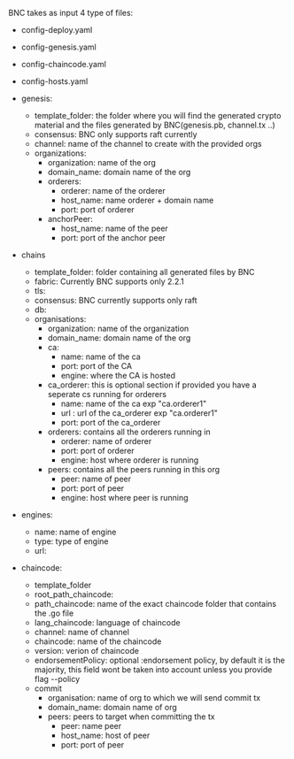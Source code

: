 
BNC takes as input 4 type of files:
* config-deploy.yaml
* config-genesis.yaml
* config-chaincode.yaml
* config-hosts.yaml


* genesis:
    * template_folder: the folder where you will find the generated crypto material and the files generated by BNC(genesis.pb, channel.tx ..)
    * consensus: BNC only supports raft currently
    * channel: name of the channel to create with the provided orgs
    * organizations: 
        * organization: name of the org
        * domain_name:  domain name of the org
        * orderers:
            * orderer: name of the orderer
            * host_name: name orderer + domain name
            * port: port of orderer
        * anchorPeer:
            * host_name: name of the peer
            * port: port of the anchor peer
            
* chains
    * template_folder: folder containing all generated files by BNC
    * fabric: Currently BNC supports only 2.2.1
    * tls: 
    * consensus: BNC currently supports only raft
    * db: 
    * organisations:
        * organization: name of the  organization
        * domain_name: domain name of the org
        * ca: 
            * name: name of the ca
            * port: port of the CA
            * engine: where the CA is hosted
        * ca_orderer: this is optional section if provided you have a seperate cs running for orderers
            * name: name of the ca exp "ca.orderer1"
            * url : url  of the ca_orderer exp "ca.orderer1"
            * port: port of the ca_orderer
        * orderers: contains all the orderers running in
            * orderer: name of orderer
            * port: port of orderer
            * engine: host where orderer is running
        * peers: contains all the peers running in this org
            * peer: name of peer
            * port: port of peer
            * engine: host where peer is running

* engines:
    * name: name of engine
    * type: type of engine
    * url:
    
    
* chaincode:
     * template_folder
     * root_path_chaincode: 
     * path_chaincode: name of the exact chaincode folder that contains the .go file
     * lang_chaincode: language of chaincode
     * channel: name of channel
     * chaincode: name of the chaincode
     * version: verion of chaincode
     * endorsementPolicy: optional :endorsement policy, by default it is the majority, this field wont be taken into account unless you provide flag --policy
     * commit
        * organisation: name of org to which we will send commit tx
        * domain_name: domain name of org
        * peers: peers to target when committing the tx
            * peer: name peer
            * host_name: host of peer
            * port: port of peer